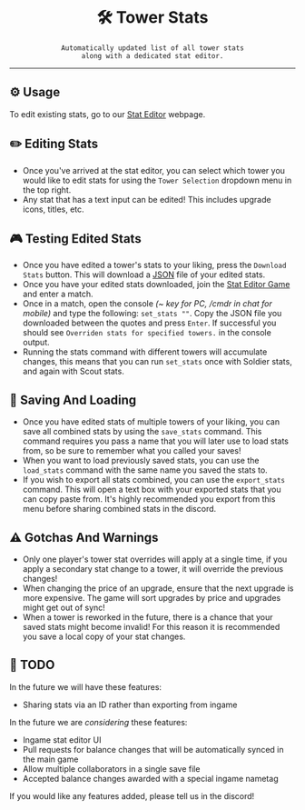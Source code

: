 <!-- markdownlint-disable MD033 -->
<!-- markdownlint-disable MD041 -->

<div align="center">
    <h1>🛠️ Tower Stats</h1>

    Automatically updated list of all tower stats
    along with a dedicated stat editor.
</div>

<hr />

## ⚙️ Usage

To edit existing stats, go to our [Stat Editor](https://paradoxum-games.github.io/tower-stats/) webpage.

## ✏️ Editing Stats

* Once you've arrived at the stat editor, you can select which tower you would like to edit stats for using the `Tower Selection` dropdown menu in the top right.
* Any stat that has a text input can be edited! This includes upgrade icons, titles, etc.

## 🎮 Testing Edited Stats

* Once you have edited a tower's stats to your liking, press the `Download Stats` button. This will download a [JSON](https://www.json.org/json-en.html) file of your edited stats.
* Once you have your edited stats downloaded, join the [Stat Editor Game](https://www.roblox.com/games/12508011272/Stat-Editor) and enter a match.
* Once in a match, open the console *(~ key for PC, /cmdr in chat for mobile)* and type the following: `set_stats ""`. Copy the JSON file you downloaded between the quotes and press `Enter`. If successful you should see `Overriden stats for specified towers.` in the console output.
* Running the stats command with different towers will accumulate changes, this means that you can run `set_stats` once with Soldier stats, and again with Scout stats.

## 📘 Saving And Loading

* Once you have edited stats of multiple towers of your liking, you can save all combined stats by using the `save_stats` command. This command requires you pass a name that you will later use to load stats from, so be sure to remember what you called your saves!
* When you want to load previously saved stats, you can use the `load_stats` command with the same name you saved the stats to.
* If you wish to export all stats combined, you can use the `export_stats` command. This will open a text box with your exported stats that you can copy paste from. It's highly recommended you export from this menu before sharing combined stats in the discord.

## ⚠️ Gotchas And Warnings

* Only one player's tower stat overrides will apply at a single time, if you apply a secondary stat change to a tower, it will override the previous changes!
* When changing the price of an upgrade, ensure that the next upgrade is more expensive. The game will sort upgrades by price and upgrades might get out of sync!
* When a tower is reworked in the future, there is a chance that your saved stats might become invalid! For this reason it is recommended you save a local copy of your stat changes.

## 🚧 TODO

In the future we will have these features:

* Sharing stats via an ID rather than exporting from ingame

In the future we are *considering* these features:

* Ingame stat editor UI
* Pull requests for balance changes that will be automatically synced in the main game
* Allow multiple collaborators in a single save file
* Accepted balance changes awarded with a special ingame nametag

If you would like any features added, please tell us in the discord!
